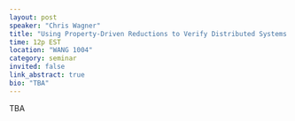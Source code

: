```yaml
---
layout: post
speaker: "Chris Wagner"
title: "Using Property-Driven Reductions to Verify Distributed Systems Automatically"
time: 12p EST
location: "WANG 1004"
category: seminar
invited: false
link_abstract: true
bio: "TBA"
---
```

TBA
